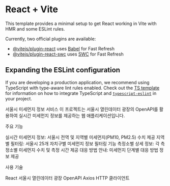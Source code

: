 # React + Vite

This template provides a minimal setup to get React working in Vite with HMR and some ESLint rules.

Currently, two official plugins are available:

-   [@vitejs/plugin-react](https://github.com/vitejs/vite-plugin-react/blob/main/packages/plugin-react) uses [Babel](https://babeljs.io/) for Fast Refresh
-   [@vitejs/plugin-react-swc](https://github.com/vitejs/vite-plugin-react/blob/main/packages/plugin-react-swc) uses [SWC](https://swc.rs/) for Fast Refresh

## Expanding the ESLint configuration

If you are developing a production application, we recommend using TypeScript with type-aware lint rules enabled. Check out the [TS template](https://github.com/vitejs/vite/tree/main/packages/create-vite/template-react-ts) for information on how to integrate TypeScript and [`typescript-eslint`](https://typescript-eslint.io) in your project.

서울시 미세먼지 정보 서비스
이 프로젝트는 서울시 열린데이터 광장의 OpenAPI를 활용하여 실시간 미세먼지 정보를 제공하는 웹 애플리케이션입니다.

주요 기능

실시간 미세먼지 정보: 서울시 전역 및 지역별 미세먼지(PM10, PM2.5) 수치 제공
지역별 필터링: 서울시 25개 자치구별 미세먼지 정보 필터링 기능
측정소별 상세 정보: 각 측정소별 미세먼지 수치 및 측정 시간 제공
대응 방법 안내: 미세먼지 단계별 대응 방법 정보 제공

사용 기술

React
서울시 열린데이터 광장 OpenAPI
Axios HTTP 클라이언트